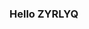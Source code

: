 <!--
 * @Author: your name
 * @Date: 2021-09-14 21:04:45
 * @LastEditTime: 2021-09-15 19:54:43
 * @LastEditors: your name
 * @Description: In User Settings Edit
 * @FilePath: /vuepress Blog/README.md
-->
### Hello ZYRLYQ
